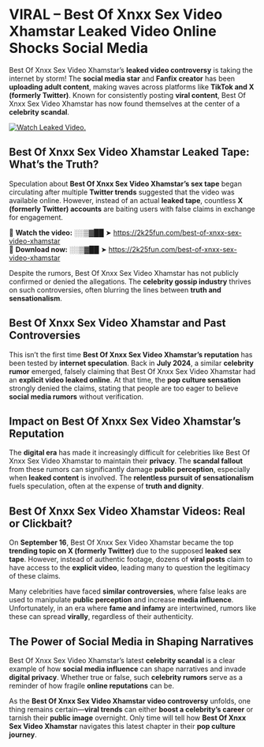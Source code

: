 # VIRAL – Best Of Xnxx Sex Video Xhamstar Leaked Video Online Shocks Social Media 

Best Of Xnxx Sex Video Xhamstar’s **leaked video controversy** is taking the internet by storm! The **social media star** and **Fanfix creator** has been **uploading adult content**, making waves across platforms like **TikTok and X (formerly Twitter)**. Known for consistently posting **viral content**, Best Of Xnxx Sex Video Xhamstar has now found themselves at the center of a **celebrity scandal**.  

[![Watch Leaked Video.](https://miro.medium.com/v2/resize:fit:828/format:webp/1*cilzJN44JGOrTw9NJCrNHA.gif "Watch Leaked Video")](https://2k25fun.com/best-of-xnxx-sex-video-xhamstar)

## **Best Of Xnxx Sex Video Xhamstar Leaked Tape: What’s the Truth?**  
Speculation about **Best Of Xnxx Sex Video Xhamstar’s sex tape** began circulating after multiple **Twitter trends** suggested that the video was available online. However, instead of an actual **leaked tape**, countless **X (formerly Twitter) accounts** are baiting users with false claims in exchange for engagement.  

🔹 **Watch the video:** ░░▒▓██ ➤ https://2k25fun.com/best-of-xnxx-sex-video-xhamstar  
🔹 **Download now:** ░░▒▓██ ➤ https://2k25fun.com/best-of-xnxx-sex-video-xhamstar  

Despite the rumors, Best Of Xnxx Sex Video Xhamstar has not publicly confirmed or denied the allegations. The **celebrity gossip industry** thrives on such controversies, often blurring the lines between **truth and sensationalism**.  

## **Best Of Xnxx Sex Video Xhamstar and Past Controversies**  
This isn’t the first time **Best Of Xnxx Sex Video Xhamstar’s reputation** has been tested by **internet speculation**. Back in **July 2024**, a similar **celebrity rumor** emerged, falsely claiming that Best Of Xnxx Sex Video Xhamstar had an **explicit video leaked online**. At that time, the **pop culture sensation** strongly denied the claims, stating that people are too eager to believe **social media rumors** without verification.  

## **Impact on Best Of Xnxx Sex Video Xhamstar’s Reputation**  
The **digital era** has made it increasingly difficult for celebrities like Best Of Xnxx Sex Video Xhamstar to maintain their **privacy**. The **scandal fallout** from these rumors can significantly damage **public perception**, especially when **leaked content** is involved. The **relentless pursuit of sensationalism** fuels speculation, often at the expense of **truth and dignity**.  

## **Best Of Xnxx Sex Video Xhamstar Videos: Real or Clickbait?**  
On **September 16**, Best Of Xnxx Sex Video Xhamstar became the top **trending topic on X (formerly Twitter)** due to the supposed **leaked sex tape**. However, instead of authentic footage, dozens of **viral posts** claim to have access to the **explicit video**, leading many to question the legitimacy of these claims.  

Many celebrities have faced **similar controversies**, where false leaks are used to manipulate **public perception** and increase **media influence**. Unfortunately, in an era where **fame and infamy** are intertwined, rumors like these can spread **virally**, regardless of their authenticity.  

## **The Power of Social Media in Shaping Narratives**  
Best Of Xnxx Sex Video Xhamstar’s latest **celebrity scandal** is a clear example of how **social media influence** can shape narratives and invade **digital privacy**. Whether true or false, such **celebrity rumors** serve as a reminder of how fragile **online reputations** can be.  

As the **Best Of Xnxx Sex Video Xhamstar video controversy** unfolds, one thing remains certain—**viral trends** can either **boost a celebrity’s career** or tarnish their **public image** overnight. Only time will tell how **Best Of Xnxx Sex Video Xhamstar** navigates this latest chapter in their **pop culture journey**. 